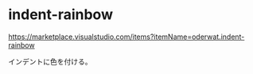 # indent-rainbow

<https://marketplace.visualstudio.com/items?itemName=oderwat.indent-rainbow>

インデントに色を付ける。
